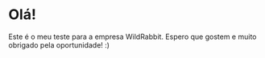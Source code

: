 # Olá!

Este é o meu teste para a empresa WildRabbit. Espero que gostem e muito obrigado pela oportunidade! :)

